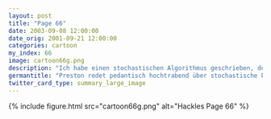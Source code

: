 ```yaml
---
layout: post
title: "Page 66"
date: 2003-09-08 12:00:00
date_orig: 2001-09-21 12:00:00
categories: cartoon
my_index: 66
image: cartoon66g.png
description: "Ich habe einen stochastischen Algorithmus geschrieben, der sich stochstisch an einen stochastischen Arbeitszeitplan anpasst Preston, hast du das Wort stochastisch heute gelernt Vielleicht hackles"
germantitle: "Preston redet pedantisch hochtrabend über stochastische Prozesse"
twitter_card_type: summary_large_image
---
```


{% include figure.html src="cartoon66g.png" alt="Hackles Page 66"  %}
